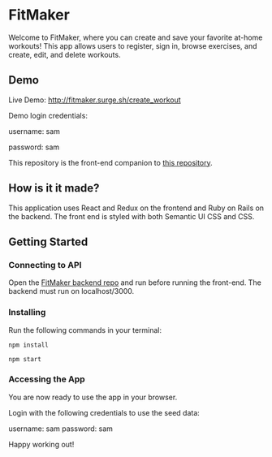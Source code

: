 # FitMaker
Welcome to FitMaker, where you can create and save your favorite at-home workouts! This app allows users to register, sign in, browse exercises, and create, edit, and delete workouts.

## Demo

Live Demo: http://fitmaker.surge.sh/create_workout

Demo login credentials:

  username: sam

  password: sam

This repository is the front-end companion to [this repository](https://github.com/brianboisvert/fitmaker_backend).

## How is it it made?
This application uses React and Redux on the frontend and Ruby on Rails on the backend. The front end is styled with both Semantic UI CSS and CSS.

## Getting Started

### Connecting to API
Open the [FitMaker backend repo](https://github.com/brianboisvert/fitmaker_backend) and run before running the front-end. The backend must run on localhost/3000.

### Installing
Run the following commands in your terminal:
```
npm install
```
```
npm start
```

### Accessing the App
You are now ready to use the app in your browser.

Login with the following credentials to use the seed data:

username: sam
password: sam

Happy working out!
